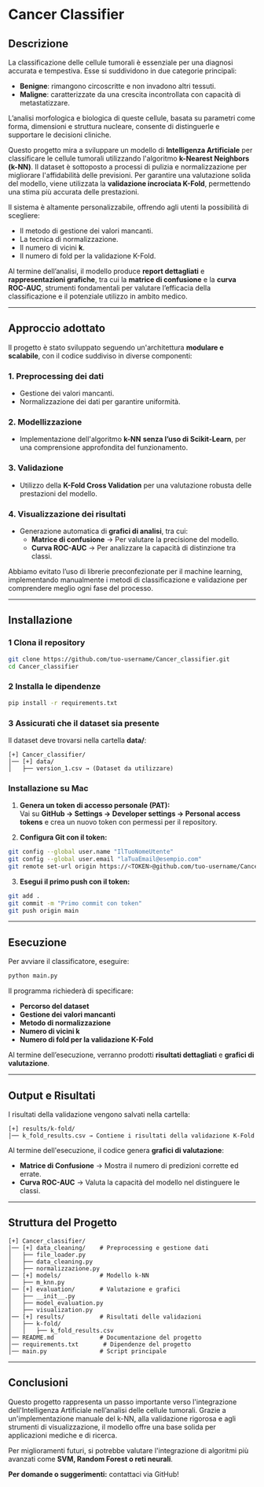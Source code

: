 # Cancer Classifier

## Descrizione
La classificazione delle cellule tumorali è essenziale per una diagnosi accurata e tempestiva. Esse si suddividono in due categorie principali:
- **Benigne**: rimangono circoscritte e non invadono altri tessuti.
- **Maligne**: caratterizzate da una crescita incontrollata con capacità di metastatizzare.

L’analisi morfologica e biologica di queste cellule, basata su parametri come forma, dimensioni e struttura nucleare, consente di distinguerle e supportare le decisioni cliniche.

Questo progetto mira a sviluppare un modello di **Intelligenza Artificiale** per classificare le cellule tumorali utilizzando l'algoritmo **k-Nearest Neighbors (k-NN)**. Il dataset è sottoposto a processi di pulizia e normalizzazione per migliorare l'affidabilità delle previsioni. Per garantire una valutazione solida del modello, viene utilizzata la **validazione incrociata K-Fold**, permettendo una stima più accurata delle prestazioni.

Il sistema è altamente personalizzabile, offrendo agli utenti la possibilità di scegliere:
- Il metodo di gestione dei valori mancanti.
- La tecnica di normalizzazione.
- Il numero di vicini **k**.
- Il numero di fold per la validazione K-Fold.

Al termine dell’analisi, il modello produce **report dettagliati** e **rappresentazioni grafiche**, tra cui la **matrice di confusione** e la **curva ROC-AUC**, strumenti fondamentali per valutare l’efficacia della classificazione e il potenziale utilizzo in ambito medico.

---
## Approccio adottato
Il progetto è stato sviluppato seguendo un'architettura **modulare e scalabile**, con il codice suddiviso in diverse componenti:

### **1. Preprocessing dei dati**
- Gestione dei valori mancanti.
- Normalizzazione dei dati per garantire uniformità.

### **2. Modellizzazione**
- Implementazione dell'algoritmo **k-NN** **senza l’uso di Scikit-Learn**, per una comprensione approfondita del funzionamento.

### **3. Validazione**
- Utilizzo della **K-Fold Cross Validation** per una valutazione robusta delle prestazioni del modello.

### **4. Visualizzazione dei risultati**
- Generazione automatica di **grafici di analisi**, tra cui:
  - **Matrice di confusione** → Per valutare la precisione del modello.
  - **Curva ROC-AUC** → Per analizzare la capacità di distinzione tra classi.

Abbiamo evitato l’uso di librerie preconfezionate per il machine learning, implementando manualmente i metodi di classificazione e validazione per comprendere meglio ogni fase del processo.

---
## Installazione
### 1️ Clona il repository
```sh
git clone https://github.com/tuo-username/Cancer_classifier.git
cd Cancer_classifier
```

### 2️ Installa le dipendenze
```sh
pip install -r requirements.txt
```

### 3️ Assicurati che il dataset sia presente
Il dataset deve trovarsi nella cartella **data/**:
```
[+] Cancer_classifier/
│── [+] data/
│   ├── version_1.csv → (Dataset da utilizzare)
```

### Installazione su Mac
1. **Genera un token di accesso personale (PAT):**  
   Vai su **GitHub → Settings → Developer settings → Personal access tokens** e crea un nuovo token con permessi per il repository.

2. **Configura Git con il token:**
```sh
git config --global user.name "IlTuoNomeUtente"
git config --global user.email "laTuaEmail@esempio.com"
git remote set-url origin https://<TOKEN>@github.com/tuo-username/Cancer_classifier.git
```

3. **Esegui il primo push con il token:**
```sh
git add .
git commit -m "Primo commit con token"
git push origin main
```

---
## Esecuzione
Per avviare il classificatore, eseguire:
```sh
python main.py
```
Il programma richiederà di specificare:
-  **Percorso del dataset**
-  **Gestione dei valori mancanti**
-  **Metodo di normalizzazione**
-  **Numero di vicini k**
-  **Numero di fold per la validazione K-Fold**

Al termine dell’esecuzione, verranno prodotti **risultati dettagliati** e **grafici di valutazione**.

---
##  Output e Risultati
I risultati della validazione vengono salvati nella cartella:
```
[+] results/k-fold/
│── k_fold_results.csv → Contiene i risultati della validazione K-Fold
```

Al termine dell'esecuzione, il codice genera **grafici di valutazione**:
- **Matrice di Confusione** → Mostra il numero di predizioni corrette ed errate.
- **Curva ROC-AUC** → Valuta la capacità del modello nel distinguere le classi.

---
## Struttura del Progetto
```
[+] Cancer_classifier/
│── [+] data_cleaning/    # Preprocessing e gestione dati
│   ├── file_loader.py
│   ├── data_cleaning.py
│   ├── normalizzazione.py
│── [+] models/           # Modello k-NN
│   ├── m_knn.py
│── [+] evaluation/       # Valutazione e grafici
│   ├── __init__.py
│   ├── model_evaluation.py
│   ├── visualization.py
│── [+] results/          # Risultati delle validazioni
│   ├── k-fold/
│   │   ├── k_fold_results.csv
│── README.md             # Documentazione del progetto
│── requirements.txt       # Dipendenze del progetto
│── main.py               # Script principale
```

---
## Conclusioni
Questo progetto rappresenta un passo importante verso l'integrazione dell'Intelligenza Artificiale nell’analisi delle cellule tumorali. Grazie a un'implementazione manuale del k-NN, alla validazione rigorosa e agli strumenti di visualizzazione, il modello offre una base solida per applicazioni mediche e di ricerca.

Per miglioramenti futuri, si potrebbe valutare l'integrazione di algoritmi più avanzati come **SVM, Random Forest o reti neurali**.

**Per domande o suggerimenti:** contattaci via GitHub!

